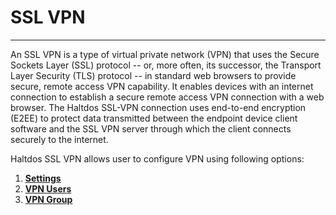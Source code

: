 # SSL VPN

---

An SSL VPN is a type of virtual private network (VPN) that uses the Secure Sockets Layer (SSL) protocol -- or, more often, its successor, the Transport Layer Security (TLS) protocol -- in standard web browsers to provide secure, remote access VPN capability.
It enables devices with an internet connection to establish a secure remote access VPN connection with a web browser. The Haltdos SSL-VPN connection uses end-to-end encryption (E2EE) to protect data transmitted between the endpoint device client software and the SSL VPN server through which the client connects securely to the internet.  

Haltdos SSL VPN allows user to configure VPN using following options: 

1. [**Settings**](docs/settings)
2. [**VPN Users**](vpn-users.md)
3. [**VPN Group**](vpn-group.md)